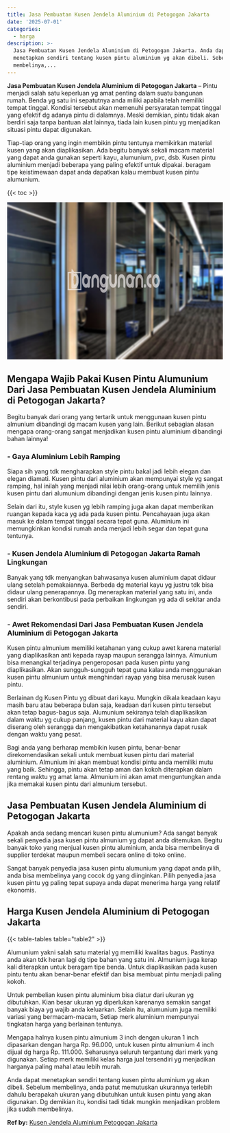 ```yaml
---
title: Jasa Pembuatan Kusen Jendela Aluminium di Petogogan Jakarta
date: '2025-07-01'
categories:
  - harga
description: >-
  Jasa Pembuatan Kusen Jendela Aluminium di Petogogan Jakarta. Anda dapat
  menetapkan sendiri tentang kusen pintu aluminium yg akan dibeli. Sebelum
  membelinya,...
---
```


**Jasa Pembuatan Kusen Jendela Aluminium di Petogogan Jakarta** – Pintu menjadi salah satu keperluan yg amat penting dalam suatu bangunan rumah. Benda yg satu ini sepatutnya anda miliki apabila telah memiliki tempat tinggal. Kondisi tersebut akan memenuhi persyaratan tempat tinggal yang efektif dg adanya pintu di dalamnya. Meski demikian, pintu tidak akan berdiri saja tanpa bantuan alat lainnya, tiada lain kusen pintu yg menjadikan situasi pintu dapat digunakan.

Tiap-tiap orang yang ingin membikin pintu tentunya memikirkan material kusen yang akan diaplikasikan. Ada begitu banyak sekali macam material yang dapat anda gunakan seperti kayu, alumunium, pvc, dsb. Kusen pintu aluminium menjadi beberapa yang paling efektif untuk dipakai. beragam tipe keistimewaan dapat anda dapatkan kalau membuat kusen pintu alumunium.

{{< toc >}}

![Jasa Pembuatan Kusen Jendela Aluminium di Petogogan Jakarta](/images/harga-kusen-jendela-alumunium-45.png)

## Mengapa Wajib Pakai Kusen Pintu Alumunium Dari Jasa Pembuatan Kusen Jendela Aluminium di Petogogan Jakarta?

Begitu banyak dari orang yang tertarik untuk menggunaan kusen pintu almunium dibandingi dg macam kusen yang lain. Berikut sebagian alasan mengapa orang-orang sangat menjadikan kusen pintu aluminium dibandingi bahan lainnya!

### \- Gaya Aluminium Lebih Ramping

Siapa sih yang tdk mengharapkan style pintu bakal jadi lebih elegan dan elegan diamati. Kusen pintu dari aluminium akan mempunyai style yg sangat ramping, hal inilah yang menjadi nilai lebih orang-orang untuk memilih jenis kusen pintu dari alumunium dibandingi dengan jenis kusen pintu lainnya.

Selain dari itu, style kusen yg lebih ramping juga akan dapat memberikan ruangan kepada kaca yg ada pada kusen pintu. Pencahayaan juga akan masuk ke dalam tempat tinggal secara tepat guna. Aluminium ini memungkinkan kondisi rumah anda menjadi lebih segar dan tepat guna tentunya.

### \- Kusen Jendela Aluminium di Petogogan Jakarta Ramah Lingkungan

Banyak yang tdk menyangkan bahwasanya kusen aluminium dapat didaur ulang setelah pemakaiannya. Berbeda dg material kayu yg justru tdk bisa didaur ulang penerapannya. Dg menerapkan material yang satu ini, anda sendiri akan berkontibusi pada perbaikan lingkungan yg ada di sekitar anda sendiri.

### \- Awet Rekomendasi Dari Jasa Pembuatan Kusen Jendela Aluminium di Petogogan Jakarta

Kusen pintu almunium memiliki ketahanan yang cukup awet karena material yang diaplikasikan anti kepada rayap maupun serangga lainnya. Almunium bisa menangkal terjadinya pengeroposan pada kusen pintu yang diaplikasikan. Akan sungguh-sungguh tepat guna kalau anda menggunakan kusen pintu almunium untuk menghindari rayap yang bisa merusak kusen pintu.

Berlainan dg Kusen Pintu yg dibuat dari kayu. Mungkin dikala keadaan kayu masih baru atau beberapa bulan saja, keadaan dari kusen pintu tersebut akan tetap bagus-bagus saja. Alumunium sekiranya telah diaplikasikan dalam waktu yg cukup panjang, kusen pintu dari material kayu akan dapat diserang oleh serangga dan mengakibatkan ketahanannya dapat rusak dengan waktu yang pesat.

Bagi anda yang berharap membikin kusen pintu, benar-benar direkomendasikan sekali untuk membuat kusen pintu dari material aluminium. Almunium ini akan membuat kondisi pintu anda memiliki mutu yang baik. Sehingga, pintu akan tetap aman dan kokoh diterapkan dalam rentang waktu yg amat lama. Almunium ini akan amat menguntungkan anda jika memakai kusen pintu dari almunium tersebut.

## Jasa Pembuatan Kusen Jendela Aluminium di Petogogan Jakarta

Apakah anda sedang mencari kusen pintu alumunium? Ada sangat banyak sekali penyedia jasa kusen pintu almunium yg dapat anda ditemukan. Begitu banyak toko yang menjual kusen pintu aluminium, anda bisa membelinya di supplier terdekat maupun membeli secara online di toko online.

Sangat banyak penyedia jasa kusen pintu alumunium yang dapat anda pilih, anda bisa membelinya yang cocok dg yang diinginkan. Pilih penyedia jasa kusen pintu yg paling tepat supaya anda dapat menerima harga yang relatif ekonomis.

## Harga Kusen Jendela Aluminium di Petogogan Jakarta

{{< table-tables table="table2" >}}

Alumunium yakni salah satu material yg memiliki kwalitas bagus. Pastinya anda akan tdk heran lagi dg tipe bahan yang satu ini. Almunium juga kerap kali diterapkan untuk beragam tipe benda. Untuk diaplikasikan pada kusen pintu tentu akan benar-benar efektif dan bisa membuat pintu menjadi paling kokoh.

Untuk pembelian kusen pintu aluminium bisa diatur dari ukuran yg dibutuhkan. Kian besar ukuran yg diperlukan karenanya semakin sangat banyak biaya yg wajib anda keluarkan. Selain itu, alumunium juga memiliki variasi yang bermacam-macam, Setiap merk aluminium mempunyai tingkatan harga yang berlainan tentunya.

Mengapa halnya kusen pintu almunium 3 inch dengan ukuran 1 inch dipasarkan dengan harga Rp. 96.000, untuk kusen pintu almunium 4 inch dijual dg harga Rp. 111.000. Seharusnya seluruh tergantung dari merk yang digunakan. Setiap merk memiliki kelas harga jual tersendiri yg menjadikan harganya paling mahal atau lebih murah.

Anda dapat menetapkan sendiri tentang kusen pintu aluminium yg akan dibeli. Sebelum membelinya, anda patut memutuskan ukurannya terlebih dahulu berapakah ukuran yang dibutuhkan untuk kusen pintu yang akan digunakan. Dg demikian itu, kondisi tadi tidak mungkin menjadikan problem jika sudah membelinya.

**Ref by:** [Kusen Jendela Aluminium Petogogan Jakarta](https://id.wikipedia.org/wiki/Kusen)
